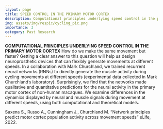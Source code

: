 ```yaml
---
layout: page
title: SPEED CONTROL IN THE PRIMARY MOTOR CORTEX
description: Computational principles underlying speed control in the primary motor cortex
img: assets/img/respic/cycling_pic.png
importance: 3
category: Past Research
---
```

**COMPUTATIONAL PRINCIPLES UNDERLYING SPEED CONTROL IN THE PRIMARY MOTOR CORTEX**
How do we make the same movement but faster? Getting a clear answer to this question will help us design neuroprosthetic devices that can flexibly generate movements at different speeds. In a collaboration with Mark Churchland, we trained recurrent neural networks (RNNs) to directly generate the muscle activity during cycling movements at different speeds (experimental data collected in Mark Churchland’s laboratory). Surprisingly, we find that the networks made qualitative and quantitative predictions for the neural activity in the primary motor cortex of non-human macaques. We examine differences in the dynamics displayed by neural and muscle signals during movement at different speeds, using both computational and theoretical models.

Saxena S., Russo A., Cunningham J., Churchland M. “Network principles predict motor cortex population activity across movement speeds” eLife, 2022.
